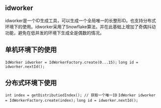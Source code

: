 ## idworker
idworker是一个ID生成工具，可以生成一个全局唯一的长整形ID。也支持分布式环境下的使用。idworker采用了Snowflake算法，并在此基础上增加了奇偶抖动功能，避免在低并发的环境下生成全是偶数的情况。

## 单机环境下的使用
`IdWorker idworker = IdWorkerFactory.create(0...15);`
`long id = idworker.nextId();`

## 分布式环境下使用
`int index = getDistributiedIndex(); // 获取一个唯一ID`
`IdWorker idworker = IdWorkerFactory.create(index);`
`long id = idworker.nextId();`